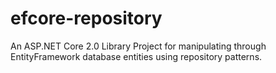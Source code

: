 # efcore-repository
An ASP.NET Core 2.0 Library Project for manipulating through EntityFramework database entities using repository patterns.
